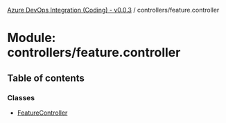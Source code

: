 [Azure DevOps Integration (Coding) - v0.0.3](../README.md) / controllers/feature.controller

# Module: controllers/feature.controller

## Table of contents

### Classes

- [FeatureController](../classes/controllers_feature_controller.FeatureController.md)
